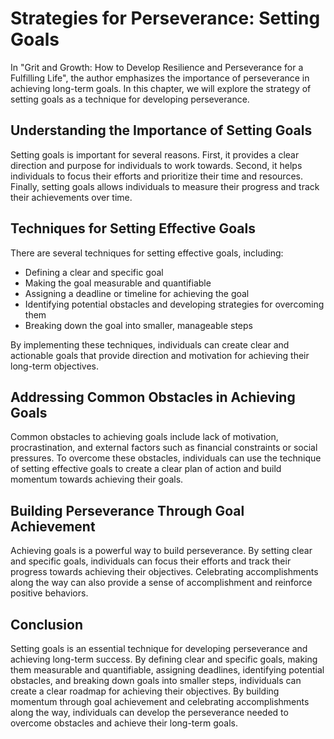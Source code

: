 Strategies for Perseverance: Setting Goals
===================================================

In "Grit and Growth: How to Develop Resilience and Perseverance for a Fulfilling Life", the author emphasizes the importance of perseverance in achieving long-term goals. In this chapter, we will explore the strategy of setting goals as a technique for developing perseverance.

Understanding the Importance of Setting Goals
---------------------------------------------

Setting goals is important for several reasons. First, it provides a clear direction and purpose for individuals to work towards. Second, it helps individuals to focus their efforts and prioritize their time and resources. Finally, setting goals allows individuals to measure their progress and track their achievements over time.

Techniques for Setting Effective Goals
--------------------------------------

There are several techniques for setting effective goals, including:

* Defining a clear and specific goal
* Making the goal measurable and quantifiable
* Assigning a deadline or timeline for achieving the goal
* Identifying potential obstacles and developing strategies for overcoming them
* Breaking down the goal into smaller, manageable steps

By implementing these techniques, individuals can create clear and actionable goals that provide direction and motivation for achieving their long-term objectives.

Addressing Common Obstacles in Achieving Goals
----------------------------------------------

Common obstacles to achieving goals include lack of motivation, procrastination, and external factors such as financial constraints or social pressures. To overcome these obstacles, individuals can use the technique of setting effective goals to create a clear plan of action and build momentum towards achieving their goals.

Building Perseverance Through Goal Achievement
----------------------------------------------

Achieving goals is a powerful way to build perseverance. By setting clear and specific goals, individuals can focus their efforts and track their progress towards achieving their objectives. Celebrating accomplishments along the way can also provide a sense of accomplishment and reinforce positive behaviors.

Conclusion
----------

Setting goals is an essential technique for developing perseverance and achieving long-term success. By defining clear and specific goals, making them measurable and quantifiable, assigning deadlines, identifying potential obstacles, and breaking down goals into smaller steps, individuals can create a clear roadmap for achieving their objectives. By building momentum through goal achievement and celebrating accomplishments along the way, individuals can develop the perseverance needed to overcome obstacles and achieve their long-term goals.
